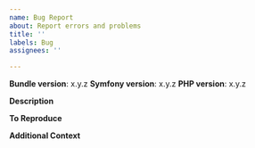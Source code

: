 ```yaml
---
name: Bug Report
about: Report errors and problems
title: ''
labels: Bug
assignees: ''

---
```


<!--------------------------------------------------------------
PLEASE CHECK THE TROUBLESHOOTING GUIDE FIRST
https://symfony.com/bundles/SchebTwoFactorBundle/current/troubleshooting.html
--------------------------------------------------------------->

**Bundle version**: x.y.z
**Symfony version**: x.y.z
**PHP version**: x.y.z

**Description**

<!--
A clear and concise description of what the bug is and why you believe it's a bug.
-->

**To Reproduce**

<!--
Steps to reproduce the behavior:
1. Go to '...'
2. Click on '...'
3. Scroll down to '...'
4. See error
-->

**Additional Context**

<!--
Please provide the
- the bundle configuration
- content of your security.yaml
-->

<!-- Optional: Any other context to help understanding the problem: log messages, screenshots, etc. -->
